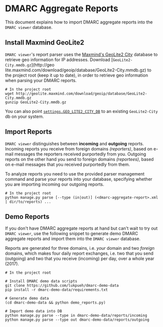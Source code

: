 # DMARC Aggregate Reports

This document explains how to import DMARC aggregate reports into the `DMARC
viewer` database.

## Install Maxmind GeoLite2
`DMARC viewer`'s report parser uses the [Maxmind's GeoLite2
City](http://geolite.maxmind.com/download/geoip/database) database to retrieve
geo information for IP addresses. Download [`GeoLite2-City.mmdb.gz`](http://geo
lite.maxmind.com/download/geoip/database/GeoLite2-City.mmdb.gz) to the project
root (keep it up to date), in order to retrieve geo information when parsing
your DMARC reports.
```shell
# In the project root
wget http://geolite.maxmind.com/download/geoip/database/GeoLite2-City.mmdb.gz
gunzip GeoLite2-City.mmdb.gz
```
You can also point [`settings.GEO_LITE2_CITY_DB`](dmarc_viewer/settings.py#L30)
to an existing `GeoLite2-City` db on your system.


## Import Reports
`DMARC viewer` distinguishes between **incoming** and **outgoing** reports.
Incoming reports you receive from foreign domains *(reporters)*, based on
e-mail messages the reporters received purportedly from you. Outgoing reports
on the other hand you send to foreign domains *(reportees)*, based on e-mail
messages that you received purportedly from them.

To analyze reports you need to use the provided parser management command and
parse your reports into your database, specifying whether you are importing
incoming our outgoing reports.
```shell
# In the project root
python manage.py parse [--type (in|out)] (<dmarc-aggregate-report>.xml | dir/to/reports) ...
```


## Demo Reports
If you don't have DMARC aggregate reports at hand but can't wait to try out
`DMARC viewer`, use the following snippet to generate demo DMARC aggregate
reports and import them into the `DMARC viewer` database.

Reports are generated for three domains, i.e. *your* domain and two
*foreign* domains, which makes four daily report exchanges, i.e. two that you
send (outgoing) and two that you receive (incoming) per day, over a whole year
(2017).
```shell
# In the project root

# Install DMARC demo data scripts
git clone https://github.com/lukpueh/dmarc-demo-data
pip install -r dmarc-demo-data/requirements.txt

# Generate demo data
(cd dmarc-demo-data && python demo_reports.py)

# Import demo data into DB
python manage.py parse --type in dmarc-demo-data/reports/incoming
python manage.py parse --type out dmarc-demo-data/reports/outgoing
```